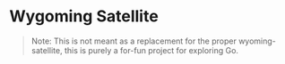 # Wygoming Satellite

> Note: This is not meant as a replacement for the proper wyoming-satellite, this is purely a for-fun project
> for exploring Go.
